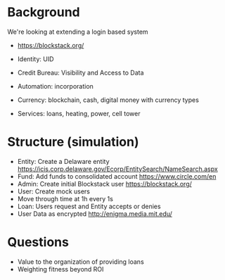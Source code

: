 # Background 

We're looking at extending a login based system 

- https://blockstack.org/

- Identity: UID
- Credit Bureau: Visibility and Access to Data 
- Automation: incorporation 
- Currency: blockchain, cash, digital money with currency types
- Services: loans, heating, power, cell tower

# Structure (simulation)

- Entity: Create a Delaware entity
  https://icis.corp.delaware.gov/Ecorp/EntitySearch/NameSearch.aspx
- Fund: Add funds to consolidated account 
  https://www.circle.com/en
- Admin: Create initial Blockstack user 
  https://blockstack.org/
- User: Create mock users 
- Move through time at 1h every 1s
- Loan: Users request and Entity accepts or denies
- User Data as encrypted 
  http://enigma.media.mit.edu/


# Questions 

- Value to the organization of providing loans 
- Weighting fitness beyond ROI
